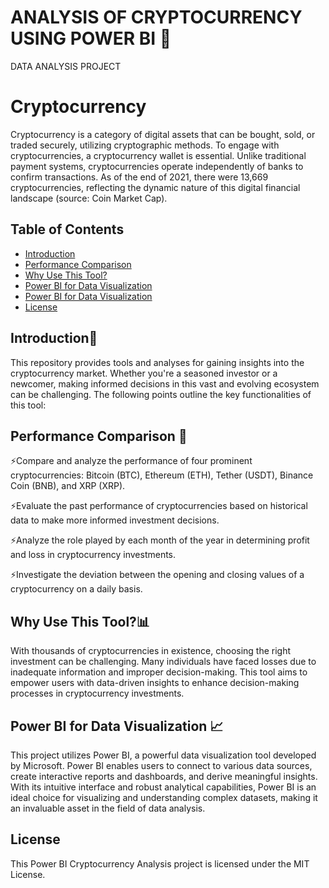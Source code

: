# ANALYSIS OF CRYPTOCURRENCY USING POWER BI 🌟
DATA ANALYSIS PROJECT 

# Cryptocurrency
Cryptocurrency is a category of digital assets that can be bought, sold, or traded securely, utilizing cryptographic methods. To engage with cryptocurrencies, a cryptocurrency wallet is essential. Unlike traditional payment systems, cryptocurrencies operate independently of banks to confirm transactions. As of the end of 2021, there were 13,669 cryptocurrencies, reflecting the dynamic nature of this digital financial landscape (source: Coin Market Cap).

## Table of Contents

- [Introduction](#introduction)
- [Performance Comparison](#performance-comparison)
- [Why Use This Tool?](#why-use-this-tool)
- [Power BI for Data Visualization](#power-bi-for-data-visualization)
- [Power BI for Data Visualization](#power-bi-for-data-visualization)
- [License](#license)

## Introduction📍

This repository provides tools and analyses for gaining insights into the cryptocurrency market. Whether you're a seasoned investor or a newcomer, making informed decisions in this vast and evolving ecosystem can be challenging. The following points outline the key functionalities of this tool:

## Performance Comparison 🚀

⚡Compare and analyze the performance of four prominent cryptocurrencies: Bitcoin (BTC), Ethereum (ETH), Tether (USDT), Binance Coin (BNB), and XRP (XRP).

⚡Evaluate the past performance of cryptocurrencies based on historical data to make more informed investment decisions.

⚡Analyze the role played by each month of the year in determining profit and loss in cryptocurrency investments.

⚡Investigate the deviation between the opening and closing values of a cryptocurrency on a daily basis.

## Why Use This Tool?📊

With thousands of cryptocurrencies in existence, choosing the right investment can be challenging. Many individuals have faced losses due to inadequate information and improper decision-making. This tool aims to empower users with data-driven insights to enhance decision-making processes in cryptocurrency investments.

## Power BI for Data Visualization 📈

This project utilizes Power BI, a powerful data visualization tool developed by Microsoft. Power BI enables users to connect to various data sources, create interactive reports and dashboards, and derive meaningful insights. With its intuitive interface and robust analytical capabilities, Power BI is an ideal choice for visualizing and understanding complex datasets, making it an invaluable asset in the field of data analysis.

## License
This Power BI Cryptocurrency Analysis project is licensed under the MIT License.
